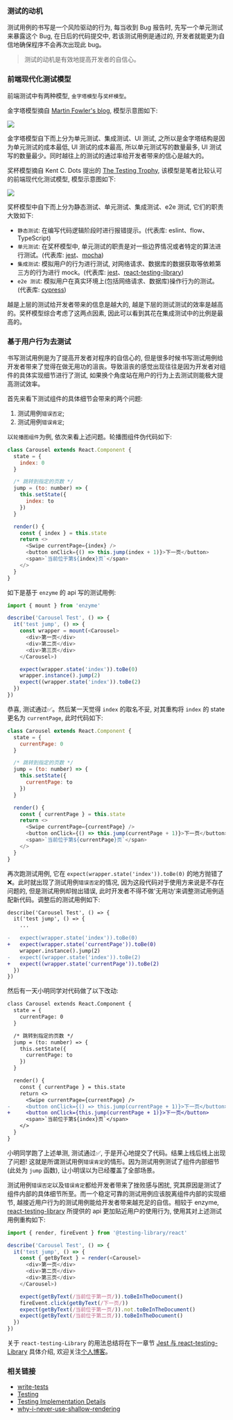 ### 测试的动机

测试用例的书写是一个风险驱动的行为, 每当收到 Bug 报告时, 先写一个单元测试来暴露这个 Bug, 在日后的代码提交中, 若该测试用例是通过的, 开发者就能更为自信地确保程序不会再次出现此 bug。

> 测试的动机是有效地提高开发者的自信心。

### 前端现代化测试模型

前端测试中有两种模型, `金字塔模型`与`奖杯模型`。

金字塔模型摘自 [Martin Fowler's blog](https://martinfowler.com/bliki/TestPyramid.html), 模型示意图如下:

![](http://with.muyunyun.cn/d97821c98ca86b161ac650198e6b44fd.jpg-300)

金字塔模型自下而上分为单元测试、集成测试、UI 测试, 之所以是金字塔结构是因为单元测试的成本最低, UI 测试的成本最高, 所以单元测试写的数量最多, UI 测试写的数量最少。同时越往上的测试的通过率给开发者带来的信心是越大的。

奖杯模型摘自 Kent C. Dots 提出的 [The Testing Trophy](https://twitter.com/kentcdodds/status/960723172591992832?ref_src=twsrc%5Etfw%7Ctwcamp%5Etweetembed%7Ctwterm%5E960723172591992832&ref_url=https%3A%2F%2Fkentcdodds.com%2Fblog%2Fwrite-tests), 该模型是笔者比较认可的前端现代化测试模型, 模型示意图如下:

![](http://with.muyunyun.cn/0453d50194dfa1cbf7a4aeb70252c438.jpg-300)

奖杯模型中自下而上分为静态测试、单元测试、集成测试、e2e 测试, 它们的职责大致如下:

* `静态测试`: 在编写代码逻辑阶段时进行报错提示。(代表库: eslint、flow、TypeScript)
* `单元测试`: 在奖杯模型中, 单元测试的职责是对一些边界情况或者特定的算法进行测试。(代表库: [jest](https://github.com/facebook/jest)、[mocha](https://github.com/mochajs/mocha))
* `集成测试`: 模拟用户的行为进行测试, 对网络请求、数据库的数据获取等依赖第三方的行为进行 mock。(代表库: [jest](https://github.com/facebook/jest)、[react-testing-library](https://github.com/testing-library/react-testing-library))
* `e2e 测试`: 模拟用户在真实环境上(包括网络请求、数据库)操作行为的测试。(代表库: [cypress](https://github.com/cypress-io/cypress))

越是上层的测试给开发者带来的信息是越大的, 越是下层的测试测试的效率是越高的。奖杯模型综合考虑了这两点因素, 因此可以看到其花在集成测试中的比例是最高的。

### 基于用户行为去测试

书写测试用例是为了提高开发者对程序的自信心的, 但是很多时候书写测试用例给开发者带来了觉得在做无用功的沮丧。导致沮丧的感觉出现往往是因为开发者对组件的具体实现细节进行了测试, 如果换个角度站在用户的行为上去测试则能极大提高测试效率。

首先来看下测试组件的具体细节会带来的两个问题:

1. 测试用例`错误否定`;
2. 测试用例`错误肯定`;

以`轮播图组件`为例, 依次来看上述问题。轮播图组件伪代码如下:

```js
class Carousel extends React.Component {
  state = {
    index: 0
  }

  /* 跳转到指定的页数 */
  jump = (to: number) => {
    this.setState({
      index: to
    })
  }

  render() {
    const { index } = this.state
    return <>
      <Swipe currentPage={index} />
      <button onClick={() => this.jump(index + 1)}>下一页</button>
      <span>`当前位于第${index}页`</span>
    </>
  }
}
```

如下是基于 `enzyme` 的 api 写的测试用例:

```js
import { mount } from 'enzyme'

describe('Carousel Test', () => {
  it('test jump', () => {
    const wrapper = mount(<Carousel>
      <div>第一页</div>
      <div>第二页</div>
      <div>第三页</div>
    </Carousel>)

    expect(wrapper.state('index')).toBe(0)
    wrapper.instance().jump(2)
    expect((wrapper.state('index')).toBe(2)
  })
})
```

恭喜, 测试通过✅。然后某一天觉得 `index` 的取名不妥, 对其重构将 `index` 的 state 更名为 `currentPage`, 此时代码如下:

```js
class Carousel extends React.Component {
  state = {
    currentPage: 0
  }

  /* 跳转到指定的页数 */
  jump = (to: number) => {
    this.setState({
      currentPage: to
    })
  }

  render() {
    const { currentPage } = this.state
    return <>
      <Swipe currentPage={currentPage} />
      <button onClick={() => this.jump(currentPage + 1)}>下一页</button>
      <span>`当前位于第${currentPage}页`</span>
    </>
  }
}
```

再次跑测试用例, 它在 `expect(wrapper.state('index')).toBe(0)` 的地方抛错了❌。此时就出现了测试用例`错误否定`的情况, 因为这段代码对于使用方来说是不存在问题的, 但是测试用例却抛出错误, 此时开发者不得不做'无用功'来调整测试用例适配新代码。调整后的测试用例如下:

```diff
describe('Carousel Test', () => {
  it('test jump', () => {
    ...

-   expect(wrapper.state('index')).toBe(0)
+   expect(wrapper.state('currentPage')).toBe(0)
    wrapper.instance().jump(2)
-   expect((wrapper.state('index')).toBe(2)
+   expect((wrapper.state('currentPage')).toBe(2)
  })
})
```

然后有一天小明同学对代码做了以下改动:

```diff
class Carousel extends React.Component {
  state = {
    currentPage: 0
  }

  /* 跳转到指定的页数 */
  jump = (to: number) => {
    this.setState({
      currentPage: to
    })
  }

  render() {
    const { currentPage } = this.state
    return <>
      <Swipe currentPage={currentPage} />
-     <button onClick={() => this.jump(currentPage + 1)}>下一页</button>
+     <button onClick={this.jump(currentPage + 1)}>下一页</button>
      <span>`当前位于第${index}页`</span>
    </>
  }
}
```

小明同学跑了上述单测, 测试通过✅, 于是开心地提交了代码。结果上线后线上出现了问题! 这就是所谓测试用例`错误肯定`的情形。因为测试用例测试了组件内部细节(此处为 `jump` 函数), 让小明误以为已经覆盖了全部场景。

测试用例`错误否定`以及`错误肯定`都给开发者带来了挫败感与困扰, 究其原因是测试了组件内部的具体细节所至。而一个稳定可靠的测试用例应该脱离组件内部的实现细节, 越接近用户行为的测试用例能给开发者带来越充足的自信。相较于 enzyme, [react-testing-library](https://github.com/testing-library/react-testing-library) 所提供的 api 更加贴近用户的使用行为, 使用其对上述测试用例重构如下:

```js
import { render, fireEvent } from '@testing-library/react'

describe('Carousel Test', () => {
  it('test jump', () => {
    const { getByText } = render(<Carousel>
      <div>第一页</div>
      <div>第二页</div>
      <div>第三页</div>
    </Carousel>)

    expect(getByText(/当前位于第一页/)).toBeInTheDocument()
    fireEvent.click(getByText(/下一页/))
    expect(getByText(/当前位于第一页/)).not.toBeInTheDocument()
    expect(getByText(/当前位于第二页/)).toBeInTheDocument()
  })
})
```

关于 `react-testing-Library` 的用法总结将在下一章节 [Jest 与 react-testing-Library](https://github.com/MuYunyun/blog/blob/master/React/Jest与ReactTestingLibrary.md) 具体介绍, 欢迎关注[个人博客](https://github.com/MuYunyun/blog)。

### 相关链接

* [write-tests](https://kentcdodds.com/blog/write-tests)
* [Testing](https://reactjs.org/docs/testing-recipes.html)
* [Testing Implementation Details](https://kentcdodds.com/blog/testing-implementation-details)
* [why-i-never-use-shallow-rendering](https://kentcdodds.com/blog/why-i-never-use-shallow-rendering)